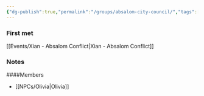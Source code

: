 ```yaml
---
{"dg-publish":true,"permalink":"/groups/absalom-city-council/","tags":["group"],"noteIcon":"group","updated":"2024-01-06T13:56:22.513+01:00"}
---
```


### First met
[[Events/Xian - Absalom Conflict\|Xian - Absalom Conflict]]
### Notes

####Members
- [[NPCs/Olivia\|Olivia]]